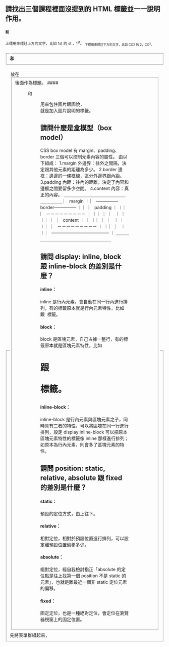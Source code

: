 ## 請找出三個課程裡面沒提到的 HTML 標籤並一一說明作用。
#### <sup>和<sub>
<sup>上標用來標註上方的文字，比如 1st 的 st ，1<sup>st</sup>。
<sub>下標用來標註下方的文字，比如 CO2 的 2，CO<sup>2</sup>。
#### <fieldset>和<legend>
<fieldset>先將表單群組起來，<legend>放在<fieldset>後面作為標題。
#### <figure>和<figcaption>
<figure>用來包住圖片跟圖說，<figcaption>就是加入圖片說明的標籤。


## 請問什麼是盒模型（box model）
CSS box model 
有 margin、padding、border 三個可以控制元素內容的屬性。
由以下組成：
1.margin 外邊界：往外之間隔，決定跟其他元素的距離為多少。
2.border 邊框：邊邊的一條框線，區分外邊界跟內距。
3.padding 內距：往內的距離，決定了內容和邊框之間要留多少空間。
4.content 內容：真正的內容。
＿＿＿＿＿＿＿＿＿＿＿＿＿＿＿＿＿＿＿
︳                          margin                              ︱
︳     —————border—————         ︱
︳    ︳                 padding                  ︱       ︱
︳    ︳     －－－－－－－－－          ︱       ︱
︳    ︳     ︳                               ︱       ︱       ︱
︳    ︳     ︳         content       ︱       ︱       ︱
︳    ︳     ︳                               ︱       ︱       ︱
︳    ︳     －－－－－－－－－          ︱       ︱
︳    ︳                                                   ︱       ︱
︳      —————————————        ︱
＿＿＿＿＿＿＿＿＿＿＿＿＿＿＿＿＿＿＿


## 請問 display: inline, block 跟 inline-block 的差別是什麼？
#### inline：
inline 是行內元素，會自動在同一行內進行排列，有的標籤原本就是行內元素特性，比如<a> 跟 <img> 標籤。
#### block：
block 是區塊元素，自己占據一整行，有的標籤原本就是區塊元素特性，比如<h1> 跟 <p> 標籤。
#### inline-block：
inline-block 是行內元素與區塊元素之子，同時具有二者的特性，可以將區塊在同一行進行排列，設定 display:inline-block 可以把原本區塊元素特性的標籤像 inline 那樣進行排列；如原本為行內元素，則會多了區塊元素的特性。

## 請問 position: static, relative, absolute 跟 fixed 的差別是什麼？
#### static：
預設的定位方式，由上往下。
#### relative： 
相對定位，相對於預設位置進行排列，可以設定離預設位置偏移多少。
#### absolute：
絕對定位，經自我檢討指正「absolute 的定位點是往上找第一個 position 不是 static 的元素」，也就是離最近一個非 static 定位元素的偏移。
#### fixed：
固定定位，也是一種絕對定位，會定位在瀏覽器視窗上的固定位置。

